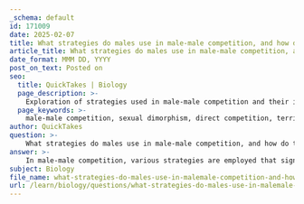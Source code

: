 ```yaml
---
_schema: default
id: 171009
date: 2025-02-07
title: What strategies do males use in male-male competition, and how do these affect sexual dimorphism?
article_title: What strategies do males use in male-male competition, and how do these affect sexual dimorphism?
date_format: MMM DD, YYYY
post_on_text: Posted on
seo:
  title: QuickTakes | Biology
  page_description: >-
    Exploration of strategies used in male-male competition and their impact on sexual dimorphism, including direct competition, territoriality, sperm competition, and the interplay of sexual selection and mate choice.
  page_keywords: >-
    male-male competition, sexual dimorphism, direct competition, territoriality, sperm competition, sexual selection, mate choice, evolutionary strategies, physical confrontations, resource access, mating opportunities, reproductive success, trait evolution, competitive abilities, size differences, animal behavior
author: QuickTakes
question: >-
    What strategies do males use in male-male competition, and how do these affect sexual dimorphism?
answer: >-
    In male-male competition, various strategies are employed that significantly influence sexual dimorphism, which refers to the differences in size, shape, or color between males and females of the same species. Here are some key strategies and their effects:\n\n1. **Direct Competition**: Males often engage in physical confrontations or displays to establish dominance. This can lead to the evolution of larger body sizes or more robust physical features in males, as those traits may confer advantages in fights. For example, in species like deer, males develop large antlers that are used in combat with other males. This direct competition can result in pronounced sexual dimorphism, where males are significantly larger or more elaborately adorned than females.\n\n2. **Territoriality**: Some males establish and defend territories that provide access to resources and mating opportunities. For instance, territorial male Grevy's zebras maintain areas that attract females, and their ability to defend these territories can lead to the evolution of traits that enhance their fighting ability or display characteristics. This territorial behavior can also contribute to sexual dimorphism, as males may evolve larger sizes or more aggressive behaviors compared to females.\n\n3. **Sperm Competition**: In species where females mate with multiple males, sperm competition becomes crucial. Males may evolve to produce larger quantities of sperm or develop traits that enhance sperm quality. This indirect competition can lead to the evolution of traits that may not be immediately visible but are critical for reproductive success. For example, some species may exhibit larger testes relative to body size, which is a trait associated with increased sperm production. This can also influence sexual dimorphism, as males may develop traits that signal their competitive abilities.\n\n4. **Sexual Selection Trade-offs**: The pressures of sexual selection can create trade-offs in the evolution of male traits. For instance, traits that enhance attractiveness to females, such as bright plumage in birds, may also make males more visible to predators. This balance between attracting mates and avoiding predation can lead to distinct differences between the sexes, contributing to sexual dimorphism. Males may evolve elaborate displays or physical traits that signal fitness, while females may prioritize traits that ensure the survival of their offspring.\n\n5. **Influence of Mate Choice**: The interplay between male competition and female mate choice creates selective pressures that shape male traits. Males are often pressured to develop characteristics that not only enhance their attractiveness but also improve their competitive abilities against other males. This dynamic can lead to the evolution of pronounced sexual dimorphism, as males may evolve traits that are exaggerated compared to females.\n\nIn summary, male-male competition employs various strategies, including direct competition, territoriality, and sperm competition, which significantly influence the evolution of sexual dimorphism. The resulting differences between males and females often reflect the selective pressures of mating systems and the trade-offs associated with reproductive strategies.
subject: Biology
file_name: what-strategies-do-males-use-in-malemale-competition-and-how-do-these-affect-sexual-dimorphism.md
url: /learn/biology/questions/what-strategies-do-males-use-in-malemale-competition-and-how-do-these-affect-sexual-dimorphism
---
```


&nbsp;